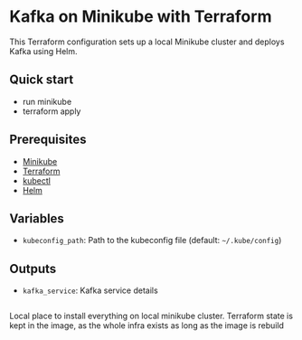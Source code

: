 # Kafka on Minikube with Terraform
This Terraform configuration sets up a local Minikube cluster and deploys Kafka using Helm.

## Quick start
- run minikube
- terraform apply

## Prerequisites

- [Minikube](https://minikube.sigs.k8s.io/docs/start/)
- [Terraform](https://www.terraform.io/downloads.html)
- [kubectl](https://kubernetes.io/docs/tasks/tools/install-kubectl/)
- [Helm](https://helm.sh/docs/intro/install/)

## Variables

- `kubeconfig_path`: Path to the kubeconfig file (default: `~/.kube/config`)

## Outputs

- `kafka_service`: Kafka service details
```
```
Local place to install everything on local minikube cluster. Terraform state is kept in the image, as the whole infra exists as long as the image is rebuild

